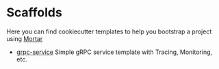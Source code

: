# Scaffolds

Here you can find cookiecutter templates to help you bootstrap a project using [Mortar](https://github.com/go-masonry/mortar)

- [grpc-service](grpc-service) Simple gRPC service template with Tracing, Monitoring, etc.
  